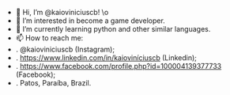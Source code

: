 - 👋 Hi, I’m @kaioviniciuscb! \o
- 👀 I’m interested in become a game developer.
- 🌱 I’m currently learning python and other similar languages.
- 📫 How to reach me:
-    . @kaioviniciuscb (Instagram);
-    . https://www.linkedin.com/in/kaioviníciuscb (Linkedin);
-    . https://www.facebook.com/profile.php?id=100004139377733 (Facebook);
-    . Patos, Paraíba, Brazil.
